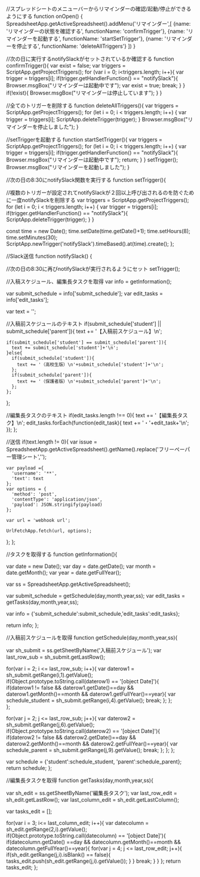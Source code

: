 //スプレッドシートのメニューバーからリマインダーの確認/起動/停止ができるようにする
function onOpen() {
  SpreadsheetApp.getActiveSpreadsheet().addMenu('リマインダー',[
    {name: 'リマインダーの状態を確認する', functionName: 'confirmTrigger'},
    {name: 'リマインダーを起動する', functionName: 'startSetTrigger'},
    {name: 'リマインダーを停止する', functionName: 'deleteAllTriggers'}
    ])
}
    
//次の日に実行するnotifySlackがセットされているか確認する
function confirmTrigger(){
  var exist = false;
  var triggers = ScriptApp.getProjectTriggers();
  for (var i = 0; i<triggers.length; i++){
    var trigger = triggers[i];
    if(trigger.getHandlerFunction() == "notifySlack"){
       Browser.msgBox("リマインダーは起動中です");
       var exist = true;
       break;
    }
  }
  if(!exist){
  Browser.msgBox("リマインダーは停止しています");
  }
}
      
//全てのトリガーを削除する
function deleteAllTriggers(){
   var triggers = ScriptApp.getProjectTriggers();
   for (let i = 0; i < triggers.length; i++) {
     var trigger = triggers[i];
     ScriptApp.deleteTrigger(trigger);
   }
  Browser.msgBox("リマインダーを停止しました");
}

//setTriggerを起動する
function startSetTrigger(){
  var triggers = ScriptApp.getProjectTriggers();
  for (let i = 0; i < triggers.length; i++) {
    var trigger = triggers[i];
    if(trigger.getHandlerFunction() == "notifySlack"){
      Browser.msgBox("リマインダーは起動中です");
      return;
    }
  }
  setTrigger();
  Browser.msgBox("リマインダーを起動しました");
}

//次の日の8:30にnotifySlack関数を実行する
function setTrigger(){
  
  //複数のトリガーが設定されてnotifySlackが２回以上呼び出されるのを防ぐために一度notifySlackを削除する
  var triggers = ScriptApp.getProjectTriggers();
  for (let i = 0; i < triggers.length; i++) {
    var trigger = triggers[i];
    if(trigger.getHandlerFunction() == "notifySlack"){
      ScriptApp.deleteTrigger(trigger);
    }
  }
  
  const time = new Date();
  time.setDate(time.getDate()+1);
  time.setHours(8);
  time.setMinutes(30);
  ScriptApp.newTrigger('notifySlack').timeBased().at(time).create();
};

//Slack送信
function notifySlack() {
  
  //次の日の8:30に再びnotifySlackが実行されるようにセット
  setTrigger();
  
  //入稿スケジュール、編集長タスクを取得 
  var info = getInformation();
  
  var submit_schedule = info['submit_schedule'];
  var edit_tasks = info['edit_tasks'];
  
  var text = '';

  //入稿前スケジュールのテキスト
  if(submit_schedule['student'] || submit_schedule['parent']){
    text += '【入稿前スケジュール】\n';
      
    if(submit_schedule['student'] == submit_schedule['parent']){
      text += submit_schedule['student']+'\n';
    }else{
      if(submit_schedule['student']){
        text += '（高校生版）\n'+submit_schedule['student']+'\n';
      };
      if(submit_schedule['parent']){
        text += '（保護者版）\n'+submit_schedule['parent']+'\n';
      }; 
    };
  };
    
  //編集長タスクのテキスト
  if(edit_tasks.length !== 0){
      text += '【編集長タスク】\n';
      edit_tasks.forEach(function(edit_task){
        text += '・'+edit_task+'\n';
      });
  };
  
  //送信
  if(text.length != 0){
    var issue = SpreadsheetApp.getActiveSpreadsheet().getName().replace('フリーペーパー管理シート','');
    
    var payload ={
      'username': '**',
      'text': text
    };
    var options = {
      'method': 'post',
      'contentType': 'application/json',
      'payload': JSON.stringify(payload)
    };
    
    var url = 'webhook url';
    
    UrlFetchApp.fetch(url, options);
  };
};


//タスクを取得する
function getInformation(){
  
  var date = new Date();
  var day = date.getDate();
  var month = date.getMonth();
  var year = date.getFullYear();
  
  var ss = SpreadsheetApp.getActiveSpreadsheet();

  var submit_schedule = getSchedule(day,month,year,ss);
  var edit_tasks = getTasks(day,month,year,ss);
  
  var info = {'submit_schedule':submit_schedule,'edit_tasks':edit_tasks};
  
  return info;
};

//入稿前スケジュールを取得
function getSchedule(day,month,year,ss){

  var sh_submit = ss.getSheetByName('入稿前スケジュール');
  var last_row_sub = sh_submit.getLastRow();
  
  for(var i = 2; i <= last_row_sub; i++){
    var daterow1 = sh_submit.getRange(i,1).getValue();    
    if(Object.prototype.toString.call(daterow1) == '[object Date]'){         
      if(daterow1 != false && daterow1.getDate()==day && daterow1.getMonth()==month && daterow1.getFullYear()==year){
        var schedule_student = sh_submit.getRange(i,4).getValue();
        break;
      }; 
    };    
  };
  
  for(var j = 2; j <= last_row_sub; j++){
    var daterow2 = sh_submit.getRange(j,6).getValue();
    if(Object.prototype.toString.call(daterow2) == '[object Date]'){    
      if(daterow2 != false && daterow2.getDate()==day && daterow2.getMonth()==month && daterow2.getFullYear()==year){
      var schedule_parent = sh_submit.getRange(j,9).getValue();
      break;
      }; 
    };
  };
    
  var schedule = {'student':schedule_student, 'parent':schedule_parent};
  return schedule;
}; 

//編集長タスクを取得
function getTasks(day,month,year,ss){
  
  var sh_edit = ss.getSheetByName('編集長タスク');
  var last_row_edit = sh_edit.getLastRow();
  var last_column_edit = sh_edit.getLastColumn();
  
  var tasks_edit = [];
  
  for(var i = 3; i<= last_column_edit; i++){
    var datecolumn = sh_edit.getRange(2,i).getValue();
    if(Object.prototype.toString.call(datecolumn) == '[object Date]'){
      if(datecolumn.getDate() ==day && datecolumn.getMonth()==month && datecolumn.getFullYear()==year){
        for(var j = 4; j <= last_row_edit; j++){
          if(sh_edit.getRange(j,i).isBlank() == false){
            tasks_edit.push(sh_edit.getRange(j,i).getValue());
          }
        }
      break;
      }
    }
  }; 
  return tasks_edit;
};
